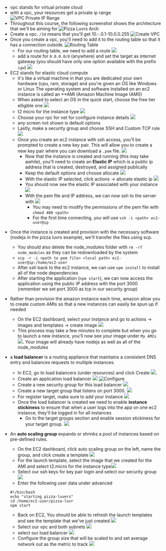- vpc stands for virtual private cloud
- with a vpc, your resources get a private ip range ![VPC Private IP Range](images/../res/2021-07-24-13-01-06.png)
- Throughout this course, the following screenshot shows the architecture that we'll be aiming for ![Pizza Luvrs Arch](images/../res/2021-07-24-13-07-34.png)
- Create a vpc. `/24` means that you'll get 10.-.0.1-10.0.0.255 ![Create VPC](images/../res/2021-07-24-13-39-06.png)
- Once you create a vpc, you'll need to add it to the routing table so that it has a connection outside. ![Routing Table](images/../res/2021-07-24-13-46-01.png)
  - For our routing table, we need to add a route ![](images/../res/2021-07-24-13-47-38.png)
  - add a route for `0.0.0.0/0` (anywhere) and set the target as internet gateway (you should have only one option available with the prefix `igw`) ![](images/../res/2021-07-24-13-49-56.png)
- EC2 stands for elastic cloud compute
  - it's like a virtual machine in that you are dedicated your own hardware (cpu, ram, storage) and you're given an OS like Windows or Linux
    The operating system and software installed on an ec2 instance is called an \*\*AMI (Amazon Machine Image (AMI))
  * When asked to select an OS in the quick start, choose the free tier elligible one ![](images/../res/2021-07-24-14-50-56.png)
  * t2 micro for the instance type ![](images/../res/2021-07-24-14-52-16.png)
  * Choose your rpc for net for configure instance details ![](images/../res/2021-07-24-14-53-27.png)
  * any screen not shown is default options
  * Lastly, make a security group and choose SSH and Custom TCP rule ![](images/../res/2021-07-24-14-55-23.png)
  - Once you create an ec2 instance with ssh access, you'll be prompted to create a new key pair. This will allow you to create a new key pair where you can download a `.pem` file. ![](images/../res/2021-07-24-14-22-34.png)
    - Now that the instance is created and running (this may take awhile), you'll need to create an **Elastic IP** which is a public ip address that is created, destroyed, and assigned publically
    * Keep the default options and choose allocate ![](images/../res/2021-07-24-14-58-55.png)
    * With the elastic IP selected, click actions -> allocate elastic ip ![](images/../res/2021-07-24-15-00-07.png)
    * You should now see the elastic IP associated with your instance ![](images/../res/2021-07-24-15-01-24.png)
    * With the pem file and IP address, we can now ssh to the server with ![](images/../res/2021-07-24-15-07-30.png)
      - You may need to modify the permissions of the pem file with `chmod 400 <path>`
      - For the first time connecting, you will use `ssh -i <path> ec2-user@ip`

* Once the instance is created and provision with the necessary software (nodejs in the pizza luvrs example), we'll transfer the files using scp.

  - You should also delete the node_modules folder with `rm -rf node_modules` as they can be redownloaded by the system
  - `scp -r -i <path to pem file> <local path> ec2-user@ip:/home/ec2-user`

  * After ssh back to the ec2 instance, we can use `npm install` to install all of the node dependencies
  * After starting the application (`npm start`), we can now access the application using the public IP address with the port 3000 (remember we set port 3000 as tcp in our security group)

* Rather than provision the amazon instance each time, amazon allow you to create custom AMIs so that a new instances can easily be spun up if needed
  - On the EC2 dashboard, select your instance and go to actions -> images and templates -> create image ![](images/../res/2021-07-24-15-35-56.png)
  - This process may take a few minutes to complete but when you go to launch a new instance, you'll now see your image under `My AMIs` ![](images/../res/2021-07-24-15-38-08.png). Your image will already have nodejs as well as all of the node_modules
* a **load balancer** is a routing appliance that maintains a consistent DNS entry and balances requests to multiple instances.
  - In EC2, go to load balancers (under resources) and click Create ![](images/../res/2021-07-24-15-41-34.png).
  - Create an application load balancer ![](images/../res/2021-07-24-15-42-36.png) ![Configure](images/../res/2021-07-24-15-45-55.png)
  - Create a new security group for this load balancer ![](images/../res/2021-07-24-15-47-55.png)
  - Create a new target group that listens on port 3000. ![](images/../res/2021-07-24-15-50-07.png)
  - For register target, make sure to add your instance ![](images/../res/2021-07-24-15-51-23.png)
  - Once the load balancer is created we need to enable **instance stickiness** to ensure that when a user logs into the app on one ec2 instance, they'll be logged in for all instances
    - Go to the target groups section and enable session stickiness for your target group. ![](images/../res/2021-07-24-15-55-18.png)
* An **auto scaling group** expands or shrinks a pool of instances based on pre-defined rules.
  - On the EC2 dashboard, click auto scaling group on the left, name the group, and click create a template ![](images/../res/2021-07-24-16-00-57.png)
  - For the launch template, select the image that we created for the AMI and select t2.micro for the instance type![](images/../res/2021-07-24-16-02-54.png)
  - Select our ssh keys for key pair login and select our security group ![](images/../res/2021-07-24-16-04-59.png)
  - Enter the following user data under advanced
  ```
  #!/bin/bash
  echo "starting pizza-luvers"
  cd /home/ec2-user/pizza-luvr
  npm start
  ```
  - Back on EC2, You should be able to refresh the launch templates and see the template that we've just created ![](images/../res/2021-07-24-16-09-58.png)
  - Select our vpc and both subnets ![](images/../res/2021-07-24-16-11-03.png)
  - select our load balancer ![](images/../res/2021-07-24-16-12-04.png)
  - Configure the group size that will be scaled to and set average network out as the metric to track ![](images/../res/2021-07-24-16-14-32.png)
